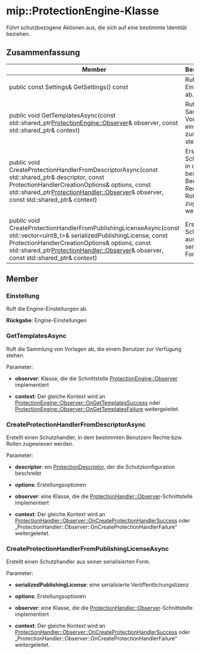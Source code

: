 # <a name="class-mipprotectionengine"></a>mip::ProtectionEngine-Klasse 
Führt schutzbezogene Aktionen aus, die sich auf eine bestimmte Identität beziehen.
  
## <a name="summary"></a>Zusammenfassung
 Member                        | Beschreibungen                                
--------------------------------|---------------------------------------------
 public const Settings& GetSettings() const  |  Ruft die Engine-Einstellungen ab.
public void GetTemplatesAsync(const std::shared_ptr<ProtectionEngine::Observer>& observer, const std::shared_ptr<void>& context)  |  Ruft die Sammlung von Vorlagen ab, die einem Benutzer zur Verfügung stehen.
public void CreateProtectionHandlerFromDescriptorAsync(const std::shared_ptr<ProtectionDescriptor>& descriptor, const ProtectionHandlerCreationOptions& options, const std::shared_ptr<ProtectionHandler::Observer>& observer, const std::shared_ptr<void>& context)  |  Erstellt einen Schutzhandler, in dem bestimmten Benutzern Rechte bzw. Rollen zugewiesen werden.
public void CreateProtectionHandlerFromPublishingLicenseAsync(const std::vector<uint8_t>& serializedPublishingLicense, const ProtectionHandlerCreationOptions& options, const std::shared_ptr<ProtectionHandler::Observer>& observer, const std::shared_ptr<void>& context)  |  Erstellt einen Schutzhandler aus seiner serialisierten Form.
  
## <a name="members"></a>Member
  
### <a name="settings"></a>Einstellung
Ruft die Engine-Einstellungen ab.

  
**Rückgabe**: Engine-Einstellungen
  
### <a name="gettemplatesasync"></a>GetTemplatesAsync
Ruft die Sammlung von Vorlagen ab, die einem Benutzer zur Verfügung stehen.

Parameter:  
* **observer**: Klasse, die die Schnittstelle [ProtectionEngine::Observer](class_mip_protectionengine_observer.md) implementiert 


* **context**: Der gleiche Kontext wird an [ProtectionEngine::Observer::OnGetTemplatesSuccess](class_mip_protectionengine_observer.md#ongettemplatessuccess) oder [ProtectionEngine::Observer::OnGetTemplatesFailure](class_mip_protectionengine_observer.md#ongettemplatesfailure) weitergeleitet.


  
### <a name="createprotectionhandlerfromdescriptorasync"></a>CreateProtectionHandlerFromDescriptorAsync
Erstellt einen Schutzhandler, in dem bestimmten Benutzern Rechte bzw. Rollen zugewiesen werden.

Parameter:  
* **descriptor**: ein [ProtectionDescriptor](class_mip_protectiondescriptor.md), der die Schutzkonfiguration beschreibt 


* **options**: Erstellungsoptionen 


* **observer**: eine Klasse, die die [ProtectionHandler::Observer](class_mip_protectionhandler_observer.md)-Schnittstelle implementiert 


* **context**: Der gleiche Kontext wird an [ProtectionHandler::Observer::OnCreateProtectionHandlerSuccess](class_mip_protectionhandler_observer.md#oncreateprotectionhandlersuccess) oder „ProtectionHandler::Observer::OnCreateProtectionHandlerFailure“ weitergeleitet.


  
### <a name="createprotectionhandlerfrompublishinglicenseasync"></a>CreateProtectionHandlerFromPublishingLicenseAsync
Erstellt einen Schutzhandler aus seiner serialisierten Form.

Parameter:  
* **serializedPublishingLicense**: eine serialisierte Veröffentlichungslizenz 


* **options**: Erstellungsoptionen 


* **observer**: eine Klasse, die die [ProtectionHandler::Observer](class_mip_protectionhandler_observer.md)-Schnittstelle implementiert 


* **context**: Der gleiche Kontext wird an [ProtectionHandler::Observer::OnCreateProtectionHandlerSuccess](class_mip_protectionhandler_observer.md#oncreateprotectionhandlersuccess) oder „ProtectionHandler::Observer::OnCreateProtectionHandlerFailure“ weitergeleitet.


